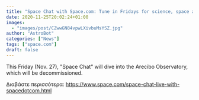 ```yaml
---
title: "Space Chat with Space.com: Tune in Fridays for science, space and more!"
date: 2020-11-25T20:02:24+01:00
images:
  - "images/post/CZwwGN84vpwLXivbuMsYSZ.jpg"
author: "AstroBot"
categories: ["News"]
tags: ["space.com"]
draft: false
---
```


This Friday (Nov. 27), "Space Chat" will dive into the Arecibo Observatory, which will be decommissioned. 

Διαβάστε περισσότερα: https://www.space.com/space-chat-live-with-spacedotcom.html
